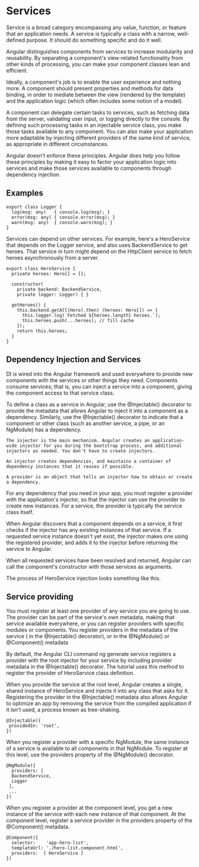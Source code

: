 # Services

Service is a broad category encompassing any value, function, or feature that an application needs. 
A service is typically a class with a narrow, well-defined purpose. 
It should do something specific and do it well.

Angular distinguishes components from services to increase modularity and reusability. 
By separating a component's view-related functionality from other kinds of processing, you can make your component classes lean and efficient.

Ideally, a component's job is to enable the user experience and nothing more. 
A component should present properties and methods for data binding, 
in order to mediate between the view (rendered by the template) and the application logic (which often includes some notion of a model).

A component can delegate certain tasks to services, such as fetching data from the server, validating user input, or logging directly to the console. 
By defining such processing tasks in an injectable service class, you make those tasks available to any component. 
You can also make your application more adaptable by injecting different providers of the same kind of service, as appropriate in different circumstances.

Angular doesn't enforce these principles. 
Angular does help you follow these principles by making it easy to factor your application logic into services and make those services available to components through dependency injection.

## Examples

```
export class Logger {
  log(msg: any)   { console.log(msg); }
  error(msg: any) { console.error(msg); }
  warn(msg: any)  { console.warn(msg); }
}
```

Services can depend on other services. For example, here's a HeroService that depends on the Logger service, and also uses BackendService to get heroes. That service in turn might depend on the HttpClient service to fetch heroes asynchronously from a server.

```
export class HeroService {
  private heroes: Hero[] = [];

  constructor(
    private backend: BackendService,
    private logger: Logger) { }

  getHeroes() {
    this.backend.getAll(Hero).then( (heroes: Hero[]) => {
      this.logger.log(`Fetched ${heroes.length} heroes.`);
      this.heroes.push(...heroes); // fill cache
    });
    return this.heroes;
  }
}
```

## Dependency Injection and Services

DI is wired into the Angular framework and used everywhere to provide new components with the services or other things they need. 
Components consume services; that is, you can inject a service into a component, giving the component access to that service class.

To define a class as a service in Angular, use the @Injectable() decorator to provide the metadata that allows Angular to inject it into a component as a dependency. Similarly, use the @Injectable() decorator to indicate that a component or other class (such as another service, a pipe, or an NgModule) has a dependency.

    The injector is the main mechanism. Angular creates an application-wide injector for you during the bootstrap process, and additional injectors as needed. You don't have to create injectors.

    An injector creates dependencies, and maintains a container of dependency instances that it reuses if possible.

    A provider is an object that tells an injector how to obtain or create a dependency.

For any dependency that you need in your app, you must register a provider with the application's injector, so that the injector can use the provider to create new instances. For a service, the provider is typically the service class itself.


When Angular discovers that a component depends on a service, it first checks if the injector has any existing instances of that service. 
If a requested service instance doesn't yet exist, the injector makes one using the registered provider, and adds it to the injector before returning the service to Angular.

When all requested services have been resolved and returned, Angular can call the component's constructor with those services as arguments.

The process of HeroService injection looks something like this.


## Service providing

You must register at least one provider of any service you are going to use. 
The provider can be part of the service's own metadata, making that service available everywhere, 
or you can register providers with specific modules or components. 
You register providers in the metadata of the service (
    in the @Injectable() decorator), or 
    in the @NgModule() or 
    @Component() metadata

By default, the Angular CLI command ng generate service registers a provider with the root injector for your service 
by including provider metadata in the @Injectable() decorator. 
The tutorial uses this method to register the provider of HeroService class definition.

When you provide the service at the root level, Angular creates a single, shared instance of HeroService and injects it into any class that asks for it. Registering the provider in the @Injectable() metadata also allows Angular to optimize an app by removing the service from the compiled application if it isn't used, a process known as tree-shaking.

```
@Injectable({
 providedIn: 'root',
})
```

When you register a provider with a specific NgModule, the same instance of a service is available to all components in that NgModule. 
To register at this level, use the providers property of the @NgModule() decorator.


```
@NgModule({
  providers: [
  BackendService,
  Logger
 ],
 ...
})
```

When you register a provider at the component level, you get a new instance of the service with each new instance of that component. 
At the component level, register a service provider in the providers property of the @Component() metadata.

```
@Component({
  selector:    'app-hero-list',
  templateUrl: './hero-list.component.html',
  providers:  [ HeroService ]
})
```

